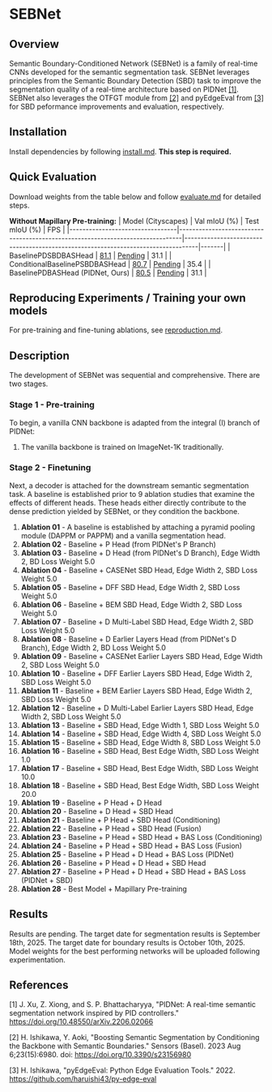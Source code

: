 # SEBNet

## Overview
Semantic Boundary-Conditioned Network (SEBNet) is a family of real-time CNNs developed for the semantic segmentation task. SEBNet leverages principles from the Semantic Boundary Detection (SBD) task to improve the segmentation quality of a real-time architecture based on PIDNet [[1]](#1). SEBNet also leverages the OTFGT module from [[2]](#2) and pyEdgeEval from [[3]](#3) for SBD peformance improvements and evaluation, respectively.

## Installation

Install dependencies by following [install.md](https://github.com/adossantos21/paper_2/blob/main/docs/install.md). **This step is required.**

## Quick Evaluation
Download weights from the table below and follow [evaluate.md](docs/evaluate.md) for detailed steps.

**Without Mapillary Pre-training:**
   | Model (Cityscapes)              | Val mIoU (%)                                                                  | Test mIoU (%)                                                                    |  FPS  |
   |---------------------------------|-------------------------------------------------------------------------------|----------------------------------------------------------------------------------|-------|
   | BaselinePDSBDBASHead            | [81.1](https://github.com/adossantos21/paper_2/raw/main/mmsegmentation/work_dirs/sebnet_baseline-p-d-sbd-bas-head_1xb6_cityscapes/20250906_102604/checkpoints/sebnet_baseline-p-d-sbd-bas-head_1xb6_cityscapes/20250906_102604/best_mIoU.pth) | [Pending](https://github.com/adossantos21/paper_2) |  31.1 |
   | ConditionalBaselinePSBDBASHead  | [80.7](https://github.com/adossantos21/paper_2/raw/main/mmsegmentation/work_dirs/sebnet_baseline-p-sbd-bas-head-conditioned_1xb6_cityscapes/20250906_102650/checkpoints/sebnet_baseline-p-sbd-bas-head-conditioned_1xb6_cityscapes/20250906_102650/best_mIoU.pth) | [Pending](https://github.com/adossantos21/paper_2) |  35.4 |
   | BaselinePDBASHead (PIDNet, Ours)      | [80.5](https://github.com/adossantos21/paper_2/raw/main/mmsegmentation/work_dirs/sebnet_baseline-p-d-bas-head_1xb6_cityscapes/20250906_105242/checkpoints/sebnet_baseline-p-d-bas-head_1xb6_cityscapes/20250906_105242/best_mIoU.pth)                              | [Pending](https://github.com/adossantos21/paper_2)                         |  31.1 |

## Reproducing Experiments / Training your own models
For pre-training and fine-tuning ablations, see [reproduction.md](docs/reproduction.md).

## Description
The development of SEBNet was sequential and comprehensive. There are two stages.

### Stage 1 - Pre-training
To begin, a vanilla CNN backbone is adapted from the integral (I) branch of PIDNet: 
1. The vanilla backbone is trained on ImageNet-1K traditionally.

### Stage 2 - Finetuning
Next, a decoder is attached for the downstream semantic segmentation task. A baseline is established prior to 9 ablation studies that examine the effects of different heads. These heads either directly contribute to the dense prediction yielded by SEBNet, or they condition the backbone.
1.  **Ablation 01** - A baseline is established by attaching a pyramid pooling module (DAPPM or PAPPM) and a vanilla segmentation head.
2.  **Ablation 02** - Baseline + P Head (from PIDNet's P Branch)
3.  **Ablation 03** - Baseline + D Head (from PIDNet's D Branch), Edge Width 2, BD Loss Weight 5.0
4.  **Ablation 04** - Baseline + CASENet SBD Head, Edge Width 2, SBD Loss Weight 5.0
5.  **Ablation 05** - Baseline + DFF SBD Head, Edge Width 2, SBD Loss Weight 5.0
6.  **Ablation 06** - Baseline + BEM SBD Head, Edge Width 2, SBD Loss Weight 5.0
7.  **Ablation 07** - Baseline + D Multi-Label SBD Head, Edge Width 2, SBD Loss Weight 5.0
8.  **Ablation 08** - Baseline + D Earlier Layers Head (from PIDNet's D Branch), Edge Width 2, BD Loss Weight 5.0
9.  **Ablation 09** - Baseline + CASENet Earlier Layers SBD Head, Edge Width 2, SBD Loss Weight 5.0
10. **Ablation 10** - Baseline + DFF Earlier Layers SBD Head, Edge Width 2, SBD Loss Weight 5.0
11. **Ablation 11** - Baseline + BEM Earlier Layers SBD Head, Edge Width 2, SBD Loss Weight 5.0
12. **Ablation 12** - Baseline + D Multi-Label Earlier Layers SBD Head, Edge Width 2, SBD Loss Weight 5.0
13. **Ablation 13** - Baseline + SBD Head, Edge Width 1, SBD Loss Weight 5.0
14. **Ablation 14** - Baseline + SBD Head, Edge Width 4, SBD Loss Weight 5.0
15. **Ablation 15** - Baseline + SBD Head, Edge Width 8, SBD Loss Weight 5.0
16. **Ablation 16** - Baseline + SBD Head, Best Edge Width, SBD Loss Weight 1.0
17. **Ablation 17** - Baseline + SBD Head, Best Edge Width, SBD Loss Weight 10.0
18. **Ablation 18** - Baseline + SBD Head, Best Edge Width, SBD Loss Weight 20.0
19. **Ablation 19** - Baseline + P Head + D Head
20. **Ablation 20** - Baseline + D Head + SBD Head
21. **Ablation 21** - Baseline + P Head + SBD Head (Conditioning)
22. **Ablation 22** - Baseline + P Head + SBD Head (Fusion)
23. **Ablation 23** - Baseline + P Head + SBD Head + BAS Loss (Conditioning)
24. **Ablation 24** - Baseline + P Head + SBD Head + BAS Loss (Fusion)
25. **Ablation 25** - Baseline + P Head + D Head + BAS Loss (PIDNet)
26. **Ablation 26** - Baseline + P Head + D Head + SBD Head
27. **Ablation 27** - Baseline + P Head + D Head + SBD Head + BAS Loss (PIDNet + SBD)
28. **Ablation 28** - Best Model + Mapillary Pre-training

## Results
Results are pending. The target date for segmentation results is September 18th, 2025. The target date for boundary results is October 10th, 2025. Model weights for the best performing networks will be uploaded following experimentation.

## References
<a id="1">[1]</a> 
J. Xu, Z. Xiong, and S. P. Bhattacharyya, "PIDNet: A real-time semantic segmentation network inspired by PID controllers." https://doi.org/10.48550/arXiv.2206.02066

<a id="2">[2]</a>
H. Ishikawa, Y. Aoki, "Boosting Semantic Segmentation by Conditioning the Backbone with Semantic Boundaries." Sensors (Basel). 2023 Aug 6;23(15):6980. doi: https://doi.org/10.3390/s23156980

<a id="3">[3]</a>
H. Ishikawa, "pyEdgeEval: Python Edge Evaluation Tools." 2022. https://github.com/haruishi43/py-edge-eval
